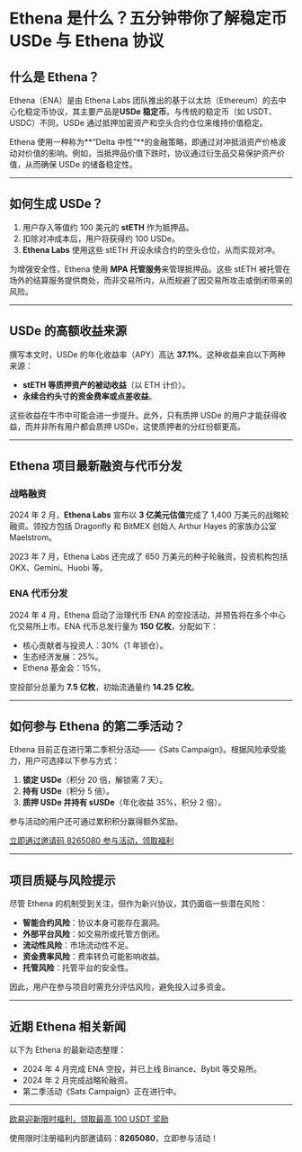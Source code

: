 # Ethena 是什么？五分钟带你了解稳定币 USDe 与 Ethena 协议

## 什么是 Ethena？

Ethena（ENA）是由 Ethena Labs 团队推出的基于以太坊（Ethereum）的去中心化稳定币协议，其主要产品是**USDe 稳定币**。与传统的稳定币（如 USDT、USDC）不同，USDe 通过抵押加密资产和空头合约仓位来维持价值稳定。

Ethena 使用一种称为**“Delta 中性”**的金融策略，即通过对冲抵消资产价格波动对价值的影响。例如，当抵押品价值下跌时，协议通过衍生品交易保护资产价值，从而确保 USDe 的储备稳定性。

---

## 如何生成 USDe？

1. 用户存入等值约 100 美元的 **stETH** 作为抵押品。
2. 扣除对冲成本后，用户将获得约 100 USDe。
3. **Ethena Labs** 使用这些 stETH 开设永续合约的空头仓位，从而实现对冲。

为增强安全性，Ethena 使用 **MPA 托管服务**来管理抵押品。这些 stETH 被托管在场外的结算服务提供商处，而非交易所内，从而规避了因交易所攻击或倒闭带来的风险。

---

## USDe 的高额收益来源

撰写本文时，USDe 的年化收益率（APY）高达 **37.1%**。这种收益来自以下两种来源：

- **stETH 等质押资产的被动收益**（以 ETH 计价）。
- **永续合约头寸的资金费率或点差收益**。

这些收益在牛市中可能会进一步提升。此外，只有质押 USDe 的用户才能获得收益，而并非所有用户都会质押 USDe，这使质押者的分红份额更高。

---

## Ethena 项目最新融资与代币分发

### 战略融资

2024 年 2 月，**Ethena Labs** 宣布以 **3 亿美元估值**完成了 1,400 万美元的战略轮融资。领投方包括 Dragonfly 和 BitMEX 创始人 Arthur Hayes 的家族办公室 Maelstrom。

2023 年 7 月，Ethena Labs 还完成了 650 万美元的种子轮融资，投资机构包括 OKX、Gemini、Huobi 等。

### ENA 代币分发

2024 年 4 月，Ethena 启动了治理代币 ENA 的空投活动，并预告将在多个中心化交易所上市。ENA 代币总发行量为 **150 亿枚**，分配如下：

- 核心贡献者与投资人：30%（1 年锁仓）。
- 生态经济发展：25%。
- Ethena 基金会：15%。

空投部分总量为 **7.5 亿枚**，初始流通量约 **14.25 亿枚**。

---

## 如何参与 Ethena 的第二季活动？

Ethena 目前正在进行第二季积分活动——《Sats Campaign》。根据风险承受能力，用户可选择以下参与方式：

1. **锁定 USDe**（积分 20 倍，解锁需 7 天）。
2. **持有 USDe**（积分 5 倍）。
3. **质押 USDe 并持有 sUSDe**（年化收益 35%，积分 2 倍）。

参与活动的用户还可通过累积积分赢得额外奖励。

[立即通过邀请码 8265080 参与活动，领取福利](https://bit.ly/OKXe)

---

## 项目质疑与风险提示

尽管 Ethena 的机制受到关注，但作为新兴协议，其仍面临一些潜在风险：

- **智能合约风险**：协议本身可能存在漏洞。
- **外部平台风险**：如交易所或托管方倒闭。
- **流动性风险**：市场流动性不足。
- **资金费率风险**：费率转负可能影响收益。
- **托管风险**：托管平台的安全性。

因此，用户在参与项目时需充分评估风险，避免投入过多资金。

---

## 近期 Ethena 相关新闻

以下为 Ethena 的最新动态整理：

- 2024 年 4 月完成 ENA 空投，并已上线 Binance、Bybit 等交易所。
- 2024 年 2 月完成战略轮融资。
- 第二季活动《Sats Campaign》正在进行中。

---

[欧易迎新限时福利，领取最高 100 USDT 奖励](https://bit.ly/OKXe)

使用限时注册福利内部邀请码：**8265080**，立即参与活动！
